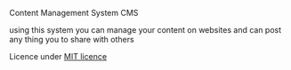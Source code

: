 
Content Management System CMS

using this system you can manage your content on websites and can post any thing you to share with others

Licence under [MIT licence](LICENCE)

